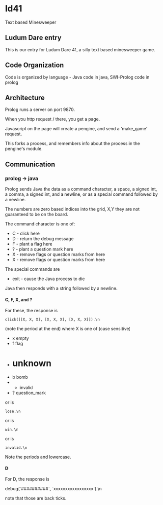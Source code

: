 # ld41
Text based Minesweeper 

## Ludum Dare entry

This is our entry for Ludum Dare 41,  a silly text based minesweeper game.

## Code Organization

Code is organized by language - Java code in java,
SWI-Prolog code in prolog

## Architecture

Prolog runs a server on port 9870.

When you http request / there, you get a page.

Javascript on the page will create a pengine, and send a 'make_game' request.

This forks a process, and remembers info about the process in the pengine's module.

## Communication

### prolog -> java

 Prolog sends Java the data as a command character, a space, a signed int, a comma, a signed int, and a
 newline, or as a special command followed by a newline.
 
 The numbers are zero based indices into the grid, X,Y
 they are not guaranteed to be on the board.
 
 The command character is one of:
 
   * C - click here
   * D - return the debug message
   * F - plant a flag here
   * ? - plant a question mark here
   * X - remove flags or question marks from here
   * X - remove flags or question marks from here
   
   The special commands are
   
   * exit - cause the Java process to die
   
Java then responds with a string followed by a newline.


#### C, F, X, and ?

For these, the response is 

    click([[X, X, X], [X, X, X], [X, X, X]]).\n
    
(note the period at the end)
where X is one of (case sensitive)

   * x    empty
   * f    flag
   * #    unknown
   * b    bomb
   * *    invalid
   * ?    question_mark

or is 

    lose.\n
    
or is 

    win.\n
    
or is

    invalid.\n
    
Note the periods and lowercase.

#### D

For D, the response is

   debug(\`##########\`, \`xxxxxxxxxxxxxxxxx\`).\n
   
note that those are back ticks.


	
	





